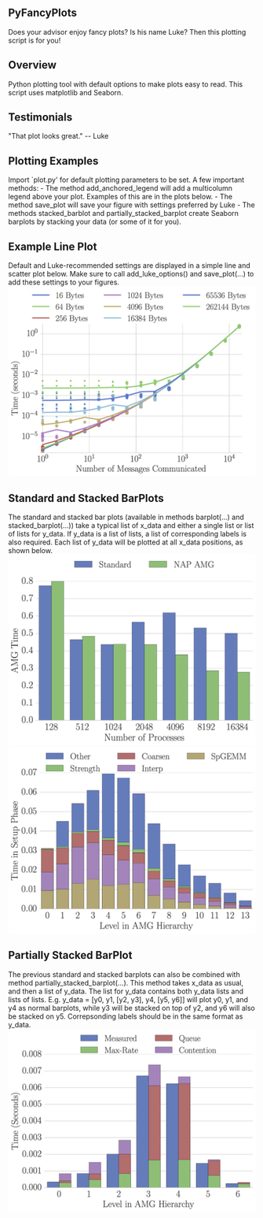 ## PyFancyPlots
Does your advisor enjoy fancy plots?  Is his name Luke?  Then this plotting script is for you!

## Overview
Python plotting tool with default options to make plots easy to read.  This
script uses matplotlib and Seaborn.  

## Testimonials
"That plot looks great." -- Luke

## Plotting Examples
Import `plot.py' for default plotting parameters to be set.  A few important
methods:
    - The method add_anchored_legend will add a multicolumn legend above your
      plot.  Examples of this are in the plots below.
    - The method save_plot will save your figure with settings preferred by Luke
    - The methods stacked_barblot and partially_stacked_barplot create Seaborn
      barplots by stacking your data (or some of it for you).  

## Example Line Plot
Default and Luke-recommended settings are displayed in a simple line and scatter
plot below.  Make sure to call add_luke_options() and save_plot(...) to add
these settings to your figures. 
![](figures/line_plot.png)

## Standard and Stacked BarPlots
The standard and stacked bar plots (available in methods barplot(...) and
stacked_barplot(...)) take a typical list of x_data and either a
single list or list of lists for y_data.  If y_data is a list of lists, a list
of corresponding labels is also required.  Each list of y_data will be plotted
at all x_data positions, as shown below.
![](figures/barplot.png)
![](figures/stacked_barplot.png)

## Partially Stacked BarPlot
The previous standard and stacked barplots can also be combined with method
partially_stacked_barplot(...).  This method takes x_data as usual, and then a
list of y_data.  The list for y_data contains both y_data lists and lists of
lists.  E.g. y_data = [y0, y1, [y2, y3], y4, [y5, y6]] will plot y0, y1, and y4
as normal barplots, while y3 will be stacked on top of y2, and y6 will also be
stacked on y5.  Correpsonding labels should be in the same format as y_data.
![](figures/partially_stacked_barplot.png)


